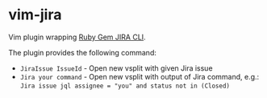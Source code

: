 vim-jira
========

Vim plugin wrapping [Ruby Gem JIRA CLI](https://github.com/ruby-jira/jira-cli).

The plugin provides the following command:

* `JiraIssue IssueId` - Open new vsplit with given Jira issue 
* `Jira your command` - Open new vsplit with output of Jira
  command, e.g.: `Jira issue jql assignee = "you" and status not in (Closed)`
